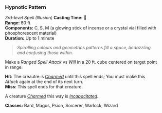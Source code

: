 ### Hypnotic Pattern  
*3rd-level Spell (Illusion)*
**Casting Time:** 🔷  
**Range:** 60 ft.  
**Components:** C, S, M (a glowing stick of incense or a crystal vial filled with phosphorescent material)  
**Duration:** Up to 1 minute  

> *Spiralling colours and geometrics patterns fill a space, bedazzling and confusing those within.*

Make a *Ranged Spell Attack* vs *Will* in a 20 ft. cube centered on target point in range.

**Hit:** The creautre is *[Charmed]* until this spell ends; You must make this *Attack* again at the end of its next turn.  
**Miss:** This spell ends for that creature.  

A creature *[Charmed]* this way is *[Incapacitated]*.

**Classes:** Bard, Magus, Psion, Sorcerer, Warlock, Wizard

[Charmed]: ../../Rules/Conditions/Charmed.md
[Incapacitated]: ../../Rules/Conditions/Incapacitated.md

